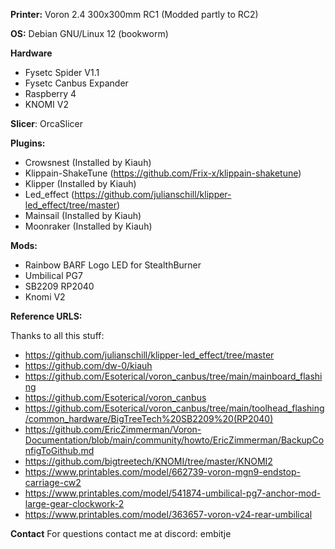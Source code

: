 **Printer:** Voron 2.4 300x300mm RC1 (Modded partly to RC2)

**OS:** Debian GNU/Linux 12 (bookworm)

**Hardware**
- Fysetc Spider V1.1
- Fysetc Canbus Expander
- Raspberry 4
- KNOMI V2

**Slicer**: OrcaSlicer

**Plugins:**
- Crowsnest (Installed by Kiauh)
- Klippain-ShakeTune (https://github.com/Frix-x/klippain-shaketune)
- Klipper (Installed by Kiauh)
- Led_effect (https://github.com/julianschill/klipper-led_effect/tree/master)
- Mainsail (Installed by Kiauh)
- Moonraker (Installed by Kiauh)

**Mods:**
- Rainbow BARF Logo LED for StealthBurner
- Umbilical PG7
- SB2209 RP2040
- Knomi V2

**Reference URLS:**

Thanks to all this stuff:
- https://github.com/julianschill/klipper-led_effect/tree/master
- https://github.com/dw-0/kiauh
- https://github.com/Esoterical/voron_canbus/tree/main/mainboard_flashing
- https://github.com/Esoterical/voron_canbus
- https://github.com/Esoterical/voron_canbus/tree/main/toolhead_flashing/common_hardware/BigTreeTech%20SB2209%20(RP2040)
- https://github.com/EricZimmerman/Voron-Documentation/blob/main/community/howto/EricZimmerman/BackupConfigToGithub.md
- https://github.com/bigtreetech/KNOMI/tree/master/KNOMI2
- https://www.printables.com/model/662739-voron-mgn9-endstop-carriage-cw2
- https://www.printables.com/model/541874-umbilical-pg7-anchor-mod-large-gear-clockwork-2
- https://www.printables.com/model/363657-voron-v24-rear-umbilical


**Contact**
For questions contact me at discord: embitje
